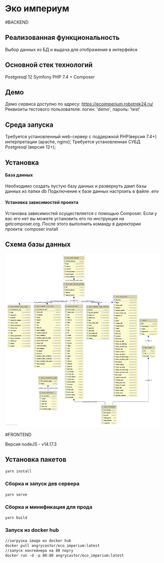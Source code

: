 # Эко империум

#BACKEND

## Реализованная функциональность

Выбор данных из БД и выдача для отображения в интерфейсе

## Основной стек технологий

Postgresql 12
Symfony
PHP 7.4 + Composer

## Демо

Демо сервиса доступно по адресу: https://ecoimperium.robotrek24.ru/
Реквизиты тестового пользователя: логин: 'demo', пароль: 'test'

## Среда запуска

Требуется установленный web-сервер с поддержкой PHP(версия 7.4+) интерпретации (apache, nginx);
Требуется установленная СУБД Postgresql (версия 12+);

## Установка

#### База данных

Необходимо создать пустую базу данных и развернуть дамп базы данных из папки db
Подключение к базе данных настроить в файле .env

#### Установка зависимостей проекта

Установка зависимостей осуществляется с помощью Composer. Если у вас его нет вы можете установить его по инструкции на getcomposer.org.
После этого выполнить команду в директории проекта:
composer install

## Схема базы данных

![Схема базы данных](./back/db/schema_bd.png)

#FRONTEND

Версия nodeJS - v14.17.3

## Установка пакетов
```
yarn install
```

### Сборка и запуск дев сервера
```
yarn serve
```

### Сборка и минификация для прода
```
yarn build
```


### Запуск из docker hub
```
//загрузка image из docker hub
docker pull angrycastor/eco_imperium:latest
//запуск контейнера на 80 порту
docker run -d -p 80:80 angrycastor/eco_imperium:latest
```

